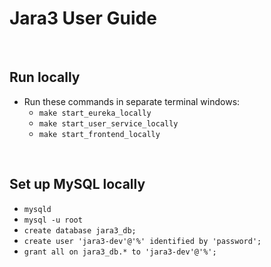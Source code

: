 # Jara3 User Guide

<br>

## Run locally
* Run these commands in separate terminal windows:
    *  ``` make start_eureka_locally ```
    *  ``` make start_user_service_locally ```
    *  ``` make start_frontend_locally ```

<br>

## Set up MySQL locally
* ``` mysqld ```
* ``` mysql -u root ```
* ``` create database jara3_db; ```
* ``` create user 'jara3-dev'@'%' identified by 'password'; ```
* ``` grant all on jara3_db.* to 'jara3-dev'@'%'; ```
    
